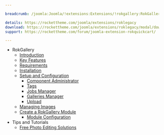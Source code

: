 ```yaml
---

breadcrumb: /joomla:Joomla/!extensions:Extensions/!rokgallery:RokGallery

details: https://rockettheme.com/joomla/extensions/roklegacy
download: https://rockettheme.com/joomla/extensions/roklegacy/modal/downloads
support: https://rockettheme.com/forum/joomla-extension-rokquickcart/

---
```


* RokGallery
    * [Introduction]()
    * [Key Features](INDEX.md#key-features)
    * [Requirements](INDEX.md#requirements)
    * [Installation](INDEX.md#how-to-install)
    * [Setup and Configuration](rokgallery_administrator.md)
        * [Component Administrator](rokgallery_administrator.md#understanding-the-administrator)
        * [Tags](rokgallery_administrator.md#tags)
        * [Jobs Manager](rokgallery_administrator.md#jobs-manager)
        * [Galleries Manager](rokgallery_administrator.md#galleries-manager)
        * [Upload](rokgallery_administrator.md#upload)
    * [Managing Images](rokgallery_images.md)
    * [Create a RokGallery Module](rokgallery_module.md)
        * [Module Configuration](rokgallery_module.md#module-configuration)
* Tips and Tutorials
    * [Free Photo Editing Solutions](https://rockettheme.com/blog/reviews/124-five-free-photo-editing-solutions)
